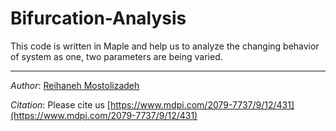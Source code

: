   Bifurcation-Analysis
 =======================
This code is written in Maple and help us to analyze the changing behavior of system as one, two parameters are being varied.

----
*Author*: [Reihaneh Mostolizadeh](https://uni-tuebingen.de/en/fakultaeten/mathematisch-naturwissenschaftliche-fakultaet/fachbereiche/informatik/lehrstuehle/systems-biology/team/dr-reihaneh-mostolizadeh/)


*Citation*: Please cite us [https://www.mdpi.com/2079-7737/9/12/431](https://www.mdpi.com/2079-7737/9/12/431)
